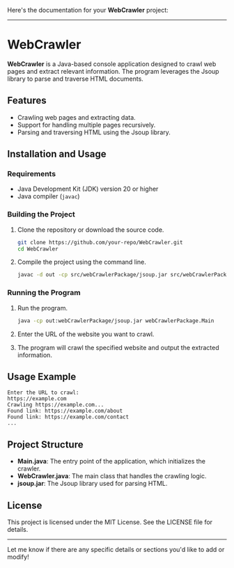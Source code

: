 Here's the documentation for your **WebCrawler** project:

---

# WebCrawler

**WebCrawler** is a Java-based console application designed to crawl web pages and extract relevant information. The program leverages the Jsoup library to parse and traverse HTML documents.

## Features

- Crawling web pages and extracting data.
- Support for handling multiple pages recursively.
- Parsing and traversing HTML using the Jsoup library.

## Installation and Usage

### Requirements

- Java Development Kit (JDK) version 20 or higher
- Java compiler (`javac`)

### Building the Project

1. Clone the repository or download the source code.

    ```sh
    git clone https://github.com/your-repo/WebCrawler.git
    cd WebCrawler
    ```

2. Compile the project using the command line.

    ```sh
    javac -d out -cp src/webCrawlerPackage/jsoup.jar src/webCrawlerPackage/*.java
    ```

### Running the Program

1. Run the program.

    ```sh
    java -cp out:webCrawlerPackage/jsoup.jar webCrawlerPackage.Main
    ```

2. Enter the URL of the website you want to crawl.

3. The program will crawl the specified website and output the extracted information.

## Usage Example

```plaintext
Enter the URL to crawl:
https://example.com
Crawling https://example.com...
Found link: https://example.com/about
Found link: https://example.com/contact
...
```

## Project Structure

- **Main.java**: The entry point of the application, which initializes the crawler.
- **WebCrawler.java**: The main class that handles the crawling logic.
- **jsoup.jar**: The Jsoup library used for parsing HTML.

## License

This project is licensed under the MIT License. See the LICENSE file for details.

---

Let me know if there are any specific details or sections you'd like to add or modify!
